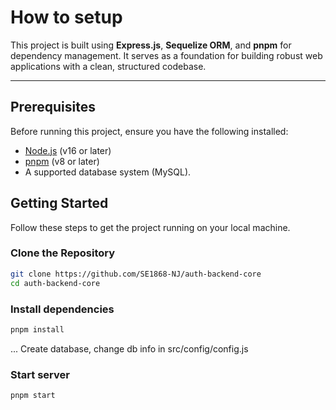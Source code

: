 # How to setup

This project is built using **Express.js**, **Sequelize ORM**, and **pnpm** for dependency management. It serves as a foundation for building robust web applications with a clean, structured codebase.

---

## Prerequisites

Before running this project, ensure you have the following installed:

- [Node.js](https://nodejs.org/) (v16 or later)
- [pnpm](https://pnpm.io/) (v8 or later)
- A supported database system (MySQL).

## Getting Started

Follow these steps to get the project running on your local machine.

### Clone the Repository

```bash
git clone https://github.com/SE1868-NJ/auth-backend-core
cd auth-backend-core
```

### Install dependencies

```bash
pnpm install
```

... Create database, change db info in src/config/config.js

### Start server

```bash
pnpm start
```
